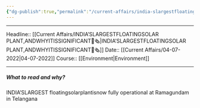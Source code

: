 ```yaml
---
{"dg-publish":true,"permalink":"/current-affairs/india-slargestfloatingsolar-plant-andwhyitissignificant/"}
---
```


----
Headline:: [[Current Affairs/INDIA’SLARGESTFLOATINGSOLAR PLANT,ANDWHYITISSIGNIFICANT📰🗞️\|INDIA’SLARGESTFLOATINGSOLAR PLANT,ANDWHYITISSIGNIFICANT📰🗞️]]
Date:: [[Current Affairs/04-07-2022\|04-07-2022]]
Course:: [[Environment\|Environment]] 

----
##### What to read and why? 

INDIA’SLARGEST floatingsolarplantisnow fully operational at Ramagundam in Telangana
